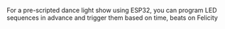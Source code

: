 For a pre-scripted dance light show using ESP32, you can program LED sequences in advance and trigger them based on time, beats on Felicity
